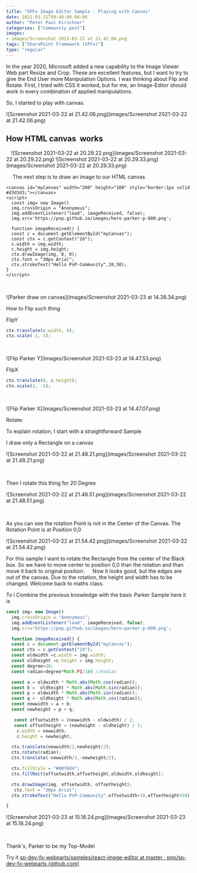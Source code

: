 ```yaml
---
title: "SPFx Image Editor Sample - Playing with Canvas"
date: 2021-03-31T09:49:00-04:00
author: "Peter Paul Kirschner"
categories: ["Community post"]
images:
- images/Screenshot 2021-03-22 at 21.42.06.png
tags: ["SharePoint Framework (SPFx)"]
type: "regular"
---
```


In the year 2020, Microsoft added a new capability to the Image Viewer
Web part Resize and Crop. These are excellent features, but I want to
try to give the End User more Manipulation Options. I was thinking about
Flip and Rotate. First, I tried with CSS it worked, but for me, an
Image-Editor should work in every combination of applied manipulations.

So, I started to play with canvas.

![Screenshot 2021-03-22 at 21.42.06.png](images/Screenshot 2021-03-22 at 21.42.06.png)

## How HTML canvas  works

 ![Screenshot 2021-03-22 at 20.29.22.png](images/Screenshot 2021-03-22 at 20.29.22.png)
![Screenshot 2021-03-22 at 20.29.33.png](images/Screenshot 2021-03-22 at 20.29.33.png)

 
The next step is to draw an image to our HTML canvas
 

``` {.lia-code-sample .language-html}
<canvas id="myCanvas" width="200" height="100" style="border:1px solid #d3d3d3;"></canvas>
<script>
  const img= new Image()
  img.crossOrigin = "Anonymous";
  img.addEventListener("load", imageReceived, false);
  img.src='https://pnp.github.io/images/hero-parker-p-800.png';

  function imageReceived() {
  const c = document.getElementById("myCanvas");
  const ctx = c.getContext("2d");
  c.width = img.width;
  c.height = img.height;
  ctx.drawImage(img, 0, 0);
  ctx.font = "30px Arial";
  ctx.strokeText("Hello PnP-Community",10,50);
}
</script>
```
 

![Parker draw on canvas](images/Screenshot 2021-03-23 at 14.38.34.png)

How to Flip such thing

FlipY
 

```javascript
ctx.translate(c.width, 0);
ctx.scale(-1, 1);
```
 

![Flip Parker Y](images/Screenshot 2021-03-23 at 14.47.53.png)

FlipX
 

```javascript
ctx.translate(0, c.height);
ctx.scale(1, -1);
```
 

![Flip Parker X](images/Screenshot 2021-03-23 at 14.47.07.png)

Rotate:

To explain rotation, I start with a straightforward Sample

I draw only a Rectangle on a canvas

![Screenshot 2021-03-22 at 21.48.21.png](images/Screenshot 2021-03-22 at 21.48.21.png)

 

Then I rotate this thing for 20 Degree

![Screenshot 2021-03-22 at 21.48.51.png](images/Screenshot 2021-03-22 at 21.48.51.png)

 

As you can see the rotation Point is not in the Center of the Canvas.
The Rotation Point is at Position 0,0

![Screenshot 2021-03-22 at 21.54.42.png](images/Screenshot 2021-03-22 at 21.54.42.png)

For this sample I want to rotate the Rectangle from the center of the
Black box. So we have to move center to position 0,0 than the rotation
and than move it back to original position. 
 Now it looks good, but the edges are out of the canvas. Due to the
rotation, the height and width has to be changed. Welcome back to maths
class.

To i Combine the previous knowledge with the basic Parker Sample here it
is
 

```javascript
const img= new Image()
  img.crossOrigin = "Anonymous";
  img.addEventListener("load", imageReceived, false);
  img.src='https://pnp.github.io/images/hero-parker-p-800.png';

  function imageReceived() {
  const c = document.getElementById("myCanvas");
  const ctx = c.getContext("2d");
  const oldwidth =c.width = img.width;
  const oldheight =c.height = img.height;
  const degree=20;
  const radian=degree*Math.PI/180 //Radian

  const a = oldwidth * Math.abs(Math.cos(radian));
  const b =  oldheight * Math.abs(Math.sin(radian));
  const p = oldwidth * Math.abs(Math.sin(radian));
  const q =  oldheight * Math.abs(Math.cos(radian));
  const newwidth = a + b;
  const newheight = p + q;

   const offsetwidth = (newwidth - oldwidth) / 2;
   const offsetheight = (newheight - oldheight) / 2;
    c.width = newwidth;
    c.height = newheight;

  ctx.translate(newwidth/2,newheight/2);
  ctx.rotate(radian);
  ctx.translate(-newwidth/2,-newheight/2);

  ctx.fillStyle = "#0078d4";
  ctx.fillRect(offsetwidth,offsetheight,oldwidth,oldheight);

  ctx.drawImage(img, offsetwidth, offsetheight);
   ctx.font = "30px Arial";
  ctx.strokeText("Hello PnP-Community",offsetwidth+10,offsetheight+50);

}
```

![Screenshot 2021-03-23 at 15.18.24.png](images/Screenshot 2021-03-23 at 15.18.24.png)

 

Thank's, Parker to be my Top-Model

Try it [sp-dev-fx-webparts/samples/react-image-editor at master ·
pnp/sp-dev-fx-webparts
(github.com)](https://github.com/pnp/sp-dev-fx-webparts/tree/master/samples/react-image-editor)
 
